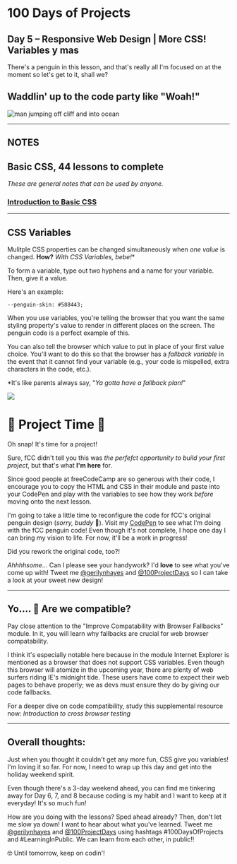 # 100 Days of Projects

## Day 5 – Responsive Web Design | More CSS! Variables y mas

There's a penguin in this lesson, and that's really all I'm focused on at the moment so let's get to it, shall we?

## Waddlin' up to the code party like "Woah!"

![man jumping off cliff and into ocean](https://media1.tenor.com/images/2ae31cf2c01621189a553b7eac0f5a22/tenor.gif?itemid=8159662)

---

## NOTES

## Basic CSS, 44 lessons to complete

*These are general notes that can be used by anyone.*

### [Introduction to Basic CSS](https://www.freecodecamp.org/learn/responsive-web-design/basic-css)

---

## CSS Variables

Mulitple CSS properties can be changed simultaneously when *one value* is changed. **How?** *With CSS Variables, bebe!**

To form a variable, type out two hyphens and a name for your variable. Then, give it a value.

Here's an example:

```
--penguin-skin: #588443;
```

When you use variables, you're telling the browser that you want the same styling property's value to render in different places on the screen. The penguin code is a perfect example of this.

You can also tell the browser which value to put in place of your first value choice. You'll want to do this so that the browser has a *fallback variable* in the event that it cannot find your variable (e.g., your code is mispelled, extra characters in the code, etc.).

*It's like parents always say, "*Ya gotta have a fallback plan!*"

![](https://media1.tenor.com/images/c58fedc57621bcfc891acfb06460bdcc/tenor.gif?itemid=5699001)


# 🎉 Project Time 🎉 

Oh snap! It's time for a project!

Sure, fCC didn't tell you this was *the perfefct opportunity to build your first project*, but that's what **I'm here** for.

Since good people at freeCodeCamp are so generous with their code, I encourage you to copy the HTML and CSS in their module and paste into your CodePen and play with the variables to see how they work *before* moving onto the next lesson.

I'm going to take a little time to reconfigure the code for fCC's original penguin design (*sorry, buddy* 🐧). Visit my [CodePen](https://codepen.io/gerilynmhayes/pen/BaaKWNQ) to see what I'm doing with the fCC penguin code! Even though it's not complete, I hope one day I can bring my vision to life. For now, it'll be a work in progress!

Did you rework the original code, too?!

*Ahhhhsome...* Can I please see your handywork? I'd **love** to see what you've come up with! Tweet me [@gerilynhayes](https://twitter.com/gerilynmhayes) and [@100ProjectDays](https://twitter.com/100ProjectDays) so I can take a look at your sweet new design!

---

## Yo.... 🤔 Are we compatible?

Pay close attention to the "Improve Compatability with Browser Fallbacks" module. In it, you will learn why fallbacks are crucial for web browser compatability.

I think it's especially notable here because in the module Internet Explorer is mentioned as a browser that does not support CSS variables. Even though this browser will atomize in the upcoming year, there are plenty of web surfers riding IE's midnight tide. These users have come to expect their web pages to behave properly; we as devs must ensure they do by giving our code fallbacks.

For a deeper dive on code compatibility, study this supplemental resource now: *Introduction to cross browser testing*

---

## Overall thoughts:

Just when you thought it couldn't get any more fun, CSS give you variables! I'm loving it so far. For now, I need to wrap up this day and get into the holiday weekend spirit.  

Even though there's a 3-day weekend ahead, you can find me tinkering away for Day 6, 7, and 8 because coding is my habit and I want to keep at it everyday! It's so much fun!

How are you doing with the lessons? Sped ahead already? Then, don't let me slow ya down! I want to hear about what you've learned. Tweet me [@gerilynhayes](https://twitter.com/gerilynmhayes) and [@100ProjectDays](https://twitter.com/100ProjectDays) using hashtags #100DaysOfProjects and #LearningInPublic. We can learn from each other, in public!!

🤓 Until tomorrow, keep on codin'! 